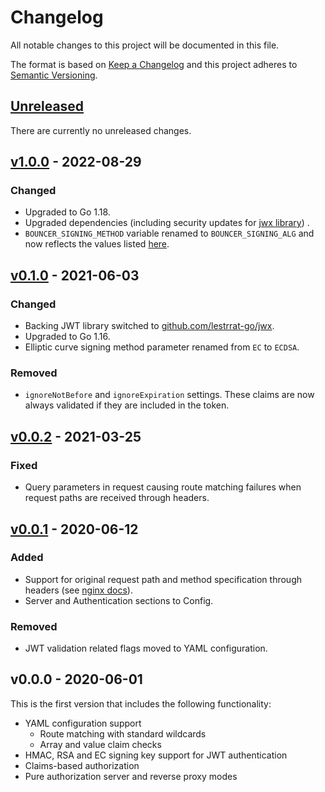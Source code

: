# Changelog
All notable changes to this project will be documented in this file.

The format is based on [Keep a Changelog](http://keepachangelog.com/en/1.0.0/)
and this project adheres to [Semantic Versioning](http://semver.org/spec/v2.0.0.html).

## [Unreleased]
There are currently no unreleased changes.

## [v1.0.0] - 2022-08-29
### Changed
- Upgraded to Go 1.18.
- Upgraded dependencies (including security updates for [jwx library](https://github.com/lestrrat-go/jwx))  .
- `BOUNCER_SIGNING_METHOD` variable renamed to `BOUNCER_SIGNING_ALG` and now reflects the values listed [here](https://pkg.go.dev/github.com/lestrrat-go/jwx/v2@v2.0.6/jwa#SignatureAlgorithm).

## [v0.1.0] - 2021-06-03
### Changed
- Backing JWT library switched to [github.com/lestrrat-go/jwx](https://github.com/lestrrat-go/jwx).
- Upgraded to Go 1.16.
- Elliptic curve signing method parameter renamed from `EC` to `ECDSA`.

### Removed
- `ignoreNotBefore` and `ignoreExpiration` settings. These claims are now always validated if they are included in the token.

## [v0.0.2] - 2021-03-25
### Fixed
- Query parameters in request causing route matching failures when request paths are received through headers.

## [v0.0.1] - 2020-06-12
### Added
- Support for original request path and method specification through headers (see [nginx docs](https://docs.nginx.com/nginx/admin-guide/security-controls/configuring-subrequest-authentication/)).
- Server and Authentication sections to Config.

### Removed
- JWT validation related flags moved to YAML configuration.

## v0.0.0 - 2020-06-01
This is the first version that includes the following functionality:
- YAML configuration support
    - Route matching with standard wildcards
    - Array and value claim checks
- HMAC, RSA and EC signing key support for JWT authentication
- Claims-based authorization
- Pure authorization server and reverse proxy modes

[Unreleased]: https://github.com/kaancfidan/bouncer/compare/v1.0.0...master
[v1.0.0]: https://github.com/kaancfidan/bouncer/compare/v0.1.0...v1.0.0
[v0.1.0]: https://github.com/kaancfidan/bouncer/compare/v0.0.2...v0.1.0
[v0.0.2]: https://github.com/kaancfidan/bouncer/compare/v0.0.1...v0.0.2
[v0.0.1]: https://github.com/kaancfidan/bouncer/compare/v0.0.0...v0.0.1

